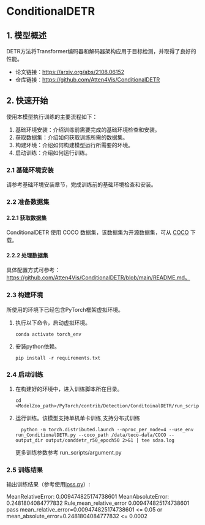 # ConditionalDETR
## 1. 模型概述
  DETR方法将Transformer编码器和解码器架构应用于目标检测，并取得了良好的性能。

- 论文链接：https://arxiv.org/abs/2108.06152
- 仓库链接：https://github.com/Atten4Vis/ConditionalDETR

## 2. 快速开始
使用本模型执行训练的主要流程如下：
1. 基础环境安装：介绍训练前需要完成的基础环境检查和安装。
2. 获取数据集：介绍如何获取训练所需的数据集。
3. 构建环境：介绍如何构建模型运行所需要的环境。
4. 启动训练：介绍如何运行训练。

### 2.1 基础环境安装

请参考基础环境安装章节，完成训练前的基础环境检查和安装。

### 2.2 准备数据集
#### 2.2.1 获取数据集
ConditionalDETR 使用 COCO 数据集，该数据集为开源数据集，可从 [COCO](https://cocodataset.org/#download) 下载。

#### 2.2.2 处理数据集
具体配置方式可参考：https://github.com/Atten4Vis/ConditionalDETR/blob/main/README.md。


### 2.3 构建环境

所使用的环境下已经包含PyTorch框架虚拟环境。
1. 执行以下命令，启动虚拟环境。
    ```
    conda activate torch_env
    ```
2. 安装python依赖。
    ```
    pip install -r requirements.txt
    ```

### 2.4 启动训练
1. 在构建好的环境中，进入训练脚本所在目录。
    ```
    cd <ModelZoo_path>/PyTorch/contrib/Detection/ConditoinalDETR/run_scripts
    ```
2. 运行训练。该模型支持单机单卡训练,支持分布式训练
   ```
     python -m torch.distributed.launch --nproc_per_node=4 --use_env run_ConditionalDETR.py --coco_path /data/teco-data/COCO --output_dir output/conddetr_r50_epoch50 2>&1 | tee sdaa.log
   ```
    更多训练参数参考 run_scripts/argument.py

### 2.5 训练结果
输出训练结果（参考使用[loss.py](./run_scripts/loss.py)）: 


MeanRelativeError: 0.009474825174738601
MeanAbsoluteError: 0.2481804084777832
Rule,mean_relative_error 0.009474825174738601
pass mean_relative_error=0.009474825174738601 <= 0.05 or mean_absolute_error=0.2481804084777832 <= 0.0002